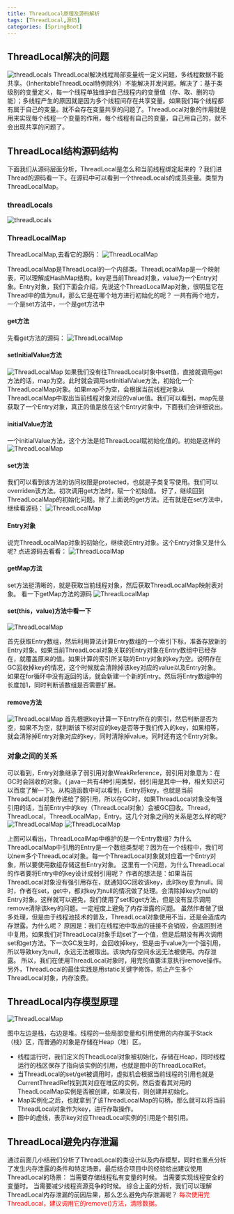 ```yaml
---
title: ThreadLocal原理及源码解析
tags: [ThreadLocal,源码]
categories: [SpringBoot]
---
```


## ThreadLocal解决的问题
![threadLocals](/java/ThreadLocal0.png)
ThreadLocal解决线程局部变量统一定义问题，多线程数据不能共享。（InheritableThreadLocal特例除外）不能解决并发问题。解决了：基于类级别的变量定义，每一个线程单独维护自己线程内的变量值（存、取、删的功能）；多线程产生的原因就是因为多个线程间存在共享变量。如果我们每个线程都有属于自己的变量。就不会存在变量共享的问题了。ThreadLocal对象的作用就是用来实现每个线程一个变量的作用，每个线程有自己的变量，自己用自己的，就不会出现共享的问题了。

## ThreadLocal结构源码结构
下面我们从源码层面分析，ThreadLocal是怎么和当前线程绑定起来的 ？我们进Thread的源码看一下。在源码中可以看到一个threadLocals的成员变量。类型为ThreadLocalMap。

### threadLocals
![threadLocals](/java/ThreadLocal1.png)

### ThreadLocalMap
ThreadLocalMap,去看它的源码：
![ThreadLocalMap](/java/ThreadLocal2.png)

ThreadLocalMap是ThreadLocal的一个内部类。ThreadLocalMap是一个映射表，可以理解成HashMap结构。key是当前Thread对象，value为一个Entry对象。Entry对象，我们下面会介绍，先说这个ThreadLocalMap对象，很明显它在Thread中的值为null，那么它是在哪个地方进行初始化的呢？
一共有两个地方，一个是set方法中，一个是get方法中

#### get方法
先看get方法的源码：
![ThreadLocalMap](/java/ThreadLocal3.png)

#### setInitialValue方法
![ThreadLocalMap](/java/ThreadLocal4.png)
如果我们没有往ThreadLocal对象中set值，直接就调用get方法的话，map为空。此时就会调用setInitialValue方法，初始化一个ThreadLocalMap对象。如果map不为空，会根据当前线程对象从ThreadLocalMap中取出当前线程对象对应的value值。我们可以看到，map先是获取了一个Entry对象，真正的值是放在这个Entry对象中，下面我们会详细说出。

#### initialValue方法
一个initialValue方法，这个方法是给ThreadLocal赋初始化值的。初始是这样的
![ThreadLocalMap](/java/ThreadLocal5.png)

#### set方法
我们可以看到该方法的访问权限是protected，也就是子类复写使用。我们可以overriden该方法。初次调用get方法时，赋一个初始值。
好了，继续回到ThreadLocalMap的初始化问题。除了上面说的get方法。还有就是在set方法中，继续看源码：
![ThreadLocalMap](/java/ThreadLocal6.png)

#### Entry对象
说完ThreadLocalMap对象的初始化，继续说Entry对象。这个Entry对象又是什么呢?
点进源码去看看：
![ThreadLocalMap](/java/ThreadLocal7.png)

#### getMap方法
set方法挺清晰的，就是获取当前线程对象，然后获取ThreadLocalMap映射表对象。
看一下getMap方法的源码
![ThreadLocalMap](/java/ThreadLocal9.png)

#### set(this，value)方法中看一下
![ThreadLocalMap](/java/ThreadLocal10.png)

首先获取Entry数组，然后利用算法计算Entry数组的一个索引下标，准备存放新的Entry对象。如果当前ThreadLocal对象关联的Entry对象在Entry数组中已经存在，就覆盖原来的值。如果计算的索引所关联的Entry对象的key为空。说明存在GC回收掉key的情况，这个时候就会清除掉该key对应的value以及Entry对象。
如果在for循环中没有返回的话，就会新建一个新的Entry。然后将Entry数组中的长度加1，同时判断该数组是否需要扩展。

#### remove方法
![ThreadLocalMap](/java/ThreadLocal11.png)
首先根据key计算一下Entry所在的索引，然后判断是否为空，如果不为空，就判断该下标对应的key是否等于我们传入的key，如果相等，就会清除掉Entry对象对应的key，同时清除掉value。同时还有这个Entry对象。

### 对象之间的关系
可以看到，Entry对象继承了弱引用对象WeakReference，弱引用对象意为：在GC时会回收的对象。( java一共有4种引用类型，弱引用是其中一种，相关知识可以百度了解一下)。从构造函数中可以看到，Entry将key，也就是当前ThreadLocal对象传递给了弱引用，所以在GC时，如果ThreadLocal对象没有强引用的话，当前Entry中的key（ThreadLocal对象）会被GC回收。Thread，ThreadLocal，ThreadLocalMap，Entry。这几个对象之间的关系是怎么样的呢?
![ThreadLocalMap](/java/ThreadLocal8a.png)
![ThreadLocalMap](/java/ThreadLocal8.png)

上图可以看出，ThreadLocalMap中维护的是一个Entry数组?
为什么ThreadLocalMap中引用的Entry是一个数组类型呢？因为在一个线程中，我们可以new多个ThreadLocal对象。每一个ThreadLocal对象就对应着一个Entry对象，所以要使用数组存储这些Entry对象。
这里有一个问题，为什么ThreadLocal的作者要将Entry中的key设计成弱引用呢？
作者的想法是：如果当前ThreadLocal对象没有强引用存在，就通知GC回收该key，此时key变为null。同时，作者在set，get中，都对key为null的情况做了处理。会清除掉key为null的Entry对象。这样就可以避免，我们使用了set和get方法，但是没有显示调用remove清除该key的问题。一定程度上避免了内存泄露的问题。
虽然作者做了很多处理，但是由于线程池技术的普及，ThreadLocal对象使用不当，还是会造成内存泄露。为什么呢？
原因是：我们在线程池中取出的链接不会销毁，会返回到池中复用。如果我们对ThreadLocal对象手动set了一个值，但是后期没有再次调用set和get方法。下一次GC发生时，会回收掉key，但是由于value为一个强引用，所以导致key为null，永远无法被取出。该块内存空间永远无法被使用。内存泄露。
所以，我们在使用ThreadLocal对象时，用完的值要注意执行remove操作。
另外，ThreadLocal的最佳实践是用static关键字修饰，防止产生多个ThreadLocal对象，内存浪费。

## ThreadLocal内存模型原理
![ThreadLocalMap](/java/ThreadLocal12.png)

图中左边是栈，右边是堆。线程的一些局部变量和引用使用的内存属于Stack（栈）区，而普通的对象是存储在Heap（堆）区。
* 线程运行时，我们定义的TheadLocal对象被初始化，存储在Heap，同时线程运行的栈区保存了指向该实例的引用，也就是图中的ThreadLocalRef。
* 当ThreadLocal的set/get被调用时，虚拟机会根据当前线程的引用也就是CurrentThreadRef找到其对应在堆区的实例，然后查看其对用的TheadLocalMap实例是否被创建，如果没有，则创建并初始化。
* Map实例化之后，也就拿到了该ThreadLocalMap的句柄，那么就可以将当前ThreadLocal对象作为key，进行存取操作。
* 图中的虚线，表示key对应ThreadLocal实例的引用是个弱引用。

## ThreadLocal避免内存泄漏
通过前面几小结我们分析了ThreadLocal的类设计以及内存模型，同时也重点分析了发生内存泄露的条件和特定场景。最后结合项目中的经验给出建议使用ThreadLocal的场景：
当需要存储线程私有变量的时候。
当需要实现线程安全的变量时。
当需要减少线程资源竞争的时候。
综合上面的分析，我们可以理解ThreadLocal内存泄漏的前因后果，那么怎么避免内存泄漏呢？
<font color ='red'>每次使用完ThreadLocal，建议调用它的remove()方法，清除数据。</font>
